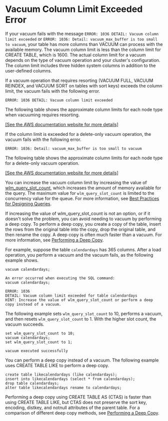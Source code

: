 # Vacuum Column Limit Exceeded Error<a name="vacuum-column-limit-exceeded-error"></a>

If your vacuum fails with the message `ERROR: 1036 DETAIL: Vacuum column limit exceeded` or `ERROR: 1036: Detail: vacuum_max_buffer is too small to vacuum`, your table has more columns than VACUUM can process with the available memory\. The vacuum column limit is less than the column limit for CREATE TABLE, which is 1600\. The actual column limit for a vacuum depends on the type of vacuum operation and your cluster's configuration\. The column limit includes three hidden system columns in addition to the user\-defined columns\.

If a vacuum operation that requires resorting \(VACUUM FULL, VACUUM REINDEX, and VACUUM SORT on tables with sort keys\) exceeds the column limit, the vacuum fails with the following error\.

```
ERROR: 1036 DETAIL: Vacuum column limit exceeded
```

The following table shows the approximate column limits for each node type when vacuuming requires resorting\.

[\[See the AWS documentation website for more details\]](http://docs.aws.amazon.com/redshift/latest/dg/vacuum-column-limit-exceeded-error.html)

If the column limit is exceeded for a delete\-only vacuum operation, the vacuum fails with the following error\.

```
ERROR: 1036: Detail: vacuum_max_buffer is too small to vacuum
```

The following table shows the approximate column limits for each node type for a delete\-only vacuum operation\.

[\[See the AWS documentation website for more details\]](http://docs.aws.amazon.com/redshift/latest/dg/vacuum-column-limit-exceeded-error.html)

You can increase the vacuum column limit by increasing the value of [wlm\_query\_slot\_count](r_wlm_query_slot_count.md), which increases the amount of memory available for the query\. The maximum value for `wlm_query_slot_count` is limited to the concurrency value for the queue\. For more information, see [Best Practices for Designing Queries](c_designing-queries-best-practices.md)\.

If increasing the value of wlm\_query\_slot\_count is not an option, or if it doesn't solve the problem, you can avoid needing to vacuum by performing a deep copy\. To perform a deep copy, you create a copy of the table, insert the rows from the original table into the copy, drop the original table, and then rename the copy\. A deep copy is often much faster than a vacuum\. For more information, see [Performing a Deep Copy](performing-a-deep-copy.md)\.

For example, suppose the table `calendardays` has 365 columns\. After a load operation, you perform a vacuum and the vacuum fails, as the following example shows\. 

```
vacuum calendardays;

An error occurred when executing the SQL command:
vacuum calendardays;

ERROR: 1036
DETAIL: Vacuum column limit exceeded for table calendardays
HINT: Increase the value of wlm_query_slot_count or perform a deep copy instead of a vacuum.
```

The following example sets `wlm_query_slot_count` to 10, performs a vacuum, and then resets `wlm_query_slot_count` to 1\. With the higher slot count, the vacuum succeeds\.

```
set wlm_query_slot_count to 10;
vacuum calendardays;
set wlm_query_slot_count to 1;

vacuum executed successfully
```

You can perform a deep copy instead of a vacuum\. The following example uses CREATE TABLE LIKE to perform a deep copy\. 

```
create table likecalendardays (like calendardays);
insert into likecalendardays (select * from calendardays);
drop table calendardays;
alter table likecalendardays rename to calendardays;
```

Performing a deep copy using CREATE TABLE AS \(CTAS\) is faster than using CREATE TABLE LIKE, but CTAS does not preserve the sort key, encoding, distkey, and notnull attributes of the parent table\. For a comparison of different deep copy methods, see [Performing a Deep Copy](performing-a-deep-copy.md)\.